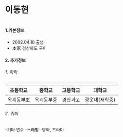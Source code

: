 <h1>
  이동현
<h1>

#### 1.기본정보
- 2002.04.10 출생
- 本家 경상북도 구미 


#### 2. 추가정보 
  ######  1. 학력
| 초등학교 | 중학교 | 고등학교 | 대학교 |
|---|---|---|---|
| 옥계동부초 | 옥계동부중 | 경산과고 | 광운대(재학중) |

  ######  2. 취미 
  -기타 연주
  -노래방 
  -영화, 드라마 
